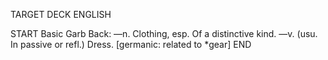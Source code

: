 TARGET DECK
ENGLISH

START
Basic
Garb
Back: —n. Clothing, esp. Of a distinctive kind. —v. (usu. In passive or refl.) Dress. [germanic: related to *gear]
END
